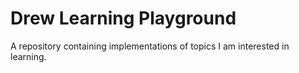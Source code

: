 # Drew Learning Playground
A repository containing implementations of topics I am interested in learning.
